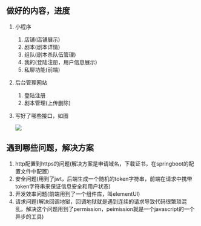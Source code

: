 ## 做好的内容，进度

1. 小程序

   1. 店铺(店铺展示)
   2. 剧本(剧本详情)
   3. 组队(剧本杀队伍管理)
   4. 我的(登陆注册，用户信息展示)
   5. 私聊功能(前端)
2. 后台管理网站

   1. 登陆注册
   2. 剧本管理(上传删除)
3. 写好了哪些接口，如图

   ![](file://C:\Personal\Documents\IkMarkdown\.assets\剧本杀中期答辩.md436514.0435547.png)

## 遇到哪些问题，解决方案

1. http配置到https的问题(解决方案是申请域名，下载证书，在springboot的配置文件中配置)
2. 安全问题(用到了jwt，后端生成一个随机的token字符串，前端在请求中携带token字符串来保证信息安全和用户状态)
3. 开发效率问题(前端用到了一个组件库，叫elementUI)
4. 请求问题(解决回调地狱，回调地狱就是遇到连续的请求导致代码很繁琐混乱，解决这个问题用到了permission，peimission就是一个javascript的一个异步的工具)
